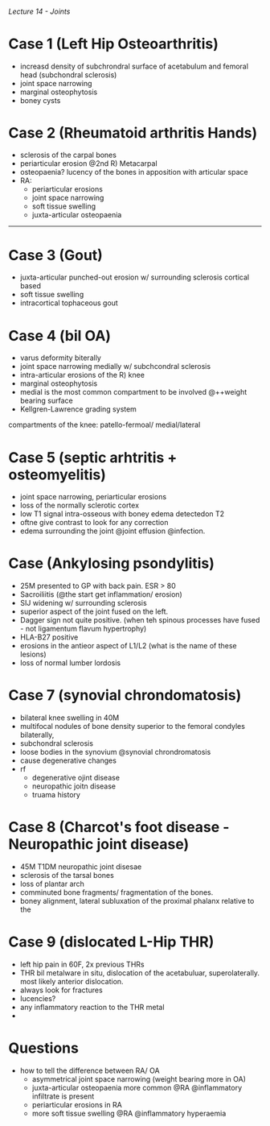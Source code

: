###### Lecture 14 - Joints

# Case 1 (Left Hip Osteoarthritis)
- increasd density of subchrondral surface of acetabulum and femoral head (subchondral sclerosis)
- joint space narrowing
- marginal osteophytosis
- boney cysts



# Case 2 (Rheumatoid arthritis Hands)
- sclerosis of the carpal bones
- periarticular erosion @2nd R) Metacarpal
- osteopaenia? lucency of the bones in apposition with articular space
- RA:   
    + periarticular erosions
    + joint space narrowing
    + soft tissue swelling
    + juxta-articular osteopaenia
---------------------------------

# Case 3 (Gout)
- juxta-articular punched-out erosion w/ surrounding sclerosis cortical based
- soft tissue swelling
- intracortical tophaceous gout

# Case 4 (bil OA)
- varus deformity biterally
- joint space narrowing medially w/ subchcondral sclerosis
- intra-articular erosions of the R) knee
- marginal osteophytosis
- medial is the most common compartment to be involved @++weight bearing surface
- Kellgren-Lawrence grading system

compartments of the knee: patello-fermoal/ medial/lateral

# Case 5 (septic arhtritis + osteomyelitis)
- joint space narrowing, periarticular erosions
- loss of the normally sclerotic cortex
- low T1 signal intra-osseous with boney edema detectedon T2
- oftne give contrast to look for any correction 
- edema surrounding the joint @joint effusion @infection.

# Case (Ankylosing psondylitis)
- 25M presented to GP with back pain. ESR > 80
- Sacroiliitis (@the start get inflammation/ erosion)
- SIJ widening w/ surrounding sclerosis
- superior aspect of the joint fused on the left.
- Dagger sign not quite positive. (when teh spinous processes have fused - not ligamentum flavum hypertrophy)
- HLA-B27 positive
- erosions in the antieor aspect of L1/L2 (what is the name of these lesions)
- loss of normal lumber lordosis

# Case 7 (synovial chrondomatosis)
- bilateral knee swelling in 40M
- multifocal nodules of bone density superior to the femoral condyles bilaterally, 
- subchondral sclerosis
- loose bodies in the synovium @synovial chrondromatosis
- cause degenerative changes
- rf   
    + degenerative ojint disease
    + neuropathic joitn disease
    + truama history

# Case 8 (Charcot's foot disease - Neuropathic joint disease)
- 45M T1DM neuropathic joint disesae
- sclerosis of the tarsal bones
- loss of plantar arch
- comminuted bone fragments/ fragmentation of the bones.
- boney alignment, lateral subluxation of the proximal phalanx relative to the 

# Case 9 (dislocated L-Hip THR)
- left hip pain in 60F, 2x previous THRs
- THR bil metalware in situ, dislocation of the acetabuluar, superolaterally. most likely anterior dislocation.
- always look for fractures
- lucencies?
- any inflammatory reaction to the THR metal
- 

 

# Questions 
- how to tell the difference between RA/ OA
    + asymmetrical joint space narrowing (weight bearing more in OA)
    + juxta-articular osteopaenia more common @RA @inflammatory infiltrate is present
    + periarticular erosions in RA
    + more soft tissue swelling @RA @inflammatory hyperaemia

